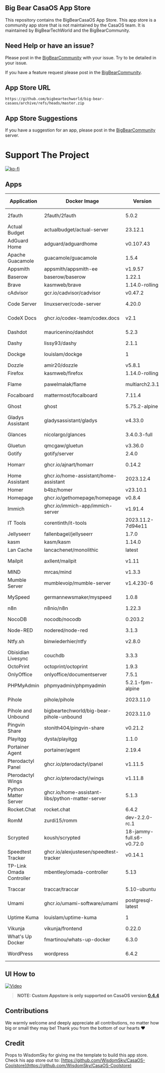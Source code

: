 ## Big Bear CasaOS App Store

This repository contains the BigBearCasaOS App Store. This app store is a community app store that is not maintained by the CasaOS team. It is maintained by BigBearTechWorld and the BigBearCommunity.

## Need Help or have an issue?

Please post in the [BigBearCommunity](https://community.bigbeartechworld.com/c/big-bear-casas/10) with your issue. Try to be detailed in your issue.

If you have a feature request please post in the [BigBearCommunity](https://community.bigbeartechworld.com/c/big-bear-casaos/bigbearcasaos-suggestions/40).

## App Store URL

```text
https://github.com/bigbeartechworld/big-bear-casaos/archive/refs/heads/master.zip
```

## App Store Suggestions

If you have a suggestion for an app, please post in the [BigBearCommunity](https://community.bigbeartechworld.com) server.

# Support The Project

[![ko-fi](https://ko-fi.com/img/githubbutton_sm.svg)](https://ko-fi.com/E1E5NDK3I)

## Apps

| Application              | Docker Image                                     | Version                  | YouTube Video                                                                                                       | Docs                                                                                           |
| ------------------------ | ------------------------------------------------ | ------------------------ | ------------------------------------------------------------------------------------------------------------------- | ---------------------------------------------------------------------------------------------- |
| 2fauth                   | 2fauth/2fauth                                    | 5.0.2                    | [YouTube Video](https://youtu.be/yCnjxSryD_U)                                                                       |                                                                                                |
| Actual Budget            | actualbudget/actual-server                       | 23.12.1                  |                                                                                                                     |                                                                                                |
| AdGuard Home             | adguard/adguardhome                              | v0.107.43                | [YouTube Video](https://youtu.be/6cu0kfP50Jg)                                                                       |                                                                                                |
| Apache Guacamole         | guacamole/guacamole                              | 1.5.4                    | [YouTube Video](https://youtu.be/6cu0kfP50Jg)                                                                       |                                                                                                |
| Appsmith                 | appsmith/appsmith-ee                             | v1.9.57                  |                                                                                                                     |                                                                                                |
| Baserow                  | baserow/baserow                                  | 1.22.1                   |                                                                                                                     |                                                                                                |
| Brave                    | kasmweb/brave                                    | 1.14.0-rolling           |                                                                                                                     |                                                                                                |
| cAdvisor                 | gcr.io/cadvisor/cadvisor                         | v0.47.2                  |                                                                                                                     |                                                                                                |
| Code Server              | linuxserver/code-server                          | 4.20.0                   | [YouTube Video](https://youtu.be/aiYcwXDfgE8)                                                                       |                                                                                                |
| CodeX Docs               | ghcr.io/codex-team/codex.docs                    | v2.1                     | [YouTube Video](https://youtu.be/dKm2VJwam24)                                                                       |                                                                                                |
| Dashdot                  | mauricenino/dashdot                              | 5.2.3                    | [YouTube Video](https://youtu.be/if_fyuX_5fU)                                                                       |                                                                                                |
| Dashy                    | lissy93/dashy                                    | 2.1.1                    |                                                                                                                     |                                                                                                |
| Dockge                   | louislam/dockge                                  | 1                        | [YouTube Video](https://youtu.be/8Z6psh-t5iU)                                                                       |                                                                                                |
| Dozzle                   | amir20/dozzle                                    | v5.8.1                   |                                                                                                                     |
| Firefox                  | kasmweb/firefox                                  | 1.14.0-rolling           |                                                                                                                     |
| Flame                    | pawelmalak/flame                                 | multiarch2.3.1           | [YouTube Video](https://youtu.be/p_P_jKmJRz8)                                                                       |                                                                                                |
| Focalboard               | mattermost/focalboard                            | 7.11.4                   |                                                                                                                     |                                                                                                |
| Ghost                    | ghost                                            | 5.75.2-alpine            | [YouTube Video](https://youtu.be/oJZK9vH4W4Y)                                                                       |                                                                                                |
| Gladys Assistant         | gladysassistant/gladys                           | v4.33.0                  |                                                                                                                     |
| Glances                  | nicolargo/glances                                | 3.4.0.3-full             | [YouTube Video](https://youtu.be/nwsVJ0QB0sM)                                                                       |
| Gluetun                  | qmcgaw/gluetun                                   | v3.36.0                  |                                                                                                                     | [Docs](https://community.bigbeartechworld.com/t/added-gluetun-to-big-bear-casaos/175)          |
| Gotify                   | gotify/server                                    | 2.4.0                    |                                                                                                                     |
| Homarr                   | ghcr.io/ajnart/homarr                            | 0.14.2                   | [YouTube Video](https://youtu.be/H4rzZNO47Uk)                                                                       |
| Home Assistant           | ghcr.io/home-assistant/home-assistant            | 2023.12.4                |                                                                                                                     |
| Homer                    | b4bz/homer                                       | v23.10.1                 |                                                                                                                     |
| Homepage                 | ghcr.io/gethomepage/homepage                     | v0.8.4                   |                                                                                                                     |
| Immich                   | ghcr.io/immich-app/immich-server                 | v1.91.4                  |                                                                                                                     |
| IT Tools                 | corentinth/it-tools                              | 2023.11.2-7d94e11        | [YouTube Video](https://youtu.be/MlGypCrUJug)                                                                       | [Docs]                                                                                         |
| Jellyseerr               | fallenbagel/jellyseerr                           | 1.7.0                    |                                                                                                                     |
| kasm                     | kasm/kasm                                        | 1.14.0                   |                                                                                                                     |
| Lan Cache                | lancachenet/monolithic                           | latest                   |                                                                                                                     |
| Mailpit                  | axllent/mailpit                                  | v1.11                    | [YouTube Video](https://youtu.be/2MY3S6csrVw)                                                                       |
| MIND                     | mrcas/mind                                       | v1.3.3                   |                                                                                                                     |
| Mumble Server            | mumblevoip/mumble-server                         | v1.4.230-6               |                                                                                                                     |
| MySpeed                  | germannewsmaker/myspeed                          | 1.0.8                    | [YouTube Video](https://youtu.be/7roj87Fytz0)                                                                       |
| n8n                      | n8nio/n8n                                        | 1.22.3                   |                                                                                                                     |
| NocoDB                   | nocodb/nocodb                                    | 0.203.2                  | [YouTube Video](https://youtu.be/mO2YzWpBu4o)                                                                       | [Docs](https://community.bigbeartechworld.com/t/added-nocodb-to-big-bear-casaos/177)           |
| Node-RED                 | nodered/node-red                                 | 3.1.3                    |                                                                                                                     |
| Ntfy.sh                  | binwiederhier/ntfy                               | v2.8.0                   | [YouTube Video](https://youtu.be/wSWhtSNwTd8)                                                                       |
| Obisidian Livesync       | couchdb                                          | 3.3.3                    |                                                                                                                     |
| OctoPrint                | octoprint/octoprint                              | 1.9.3                    |                                                                                                                     |
| OnlyOffice               | onlyoffice/documentserver                        | 7.5.1                    |                                                                                                                     |
| PHPMyAdmin               | phpmyadmin/phpmyadmin                            | 5.2.1-fpm-alpine         |                                                                                                                     |
| Pihole                   | pihole/pihole                                    | 2023.11.0                | [YouTube Video](https://youtu.be/FcMF1sYacqk)                                                                       |                                                                                                |
| Pihole and Unbound       | bigbeartechworld/big-bear-pihole-unbound         | 2023.11.0                | [YouTube Video](https://youtu.be/ByFSgnnUuBI)                                                                       | [Docs](https://community.bigbeartechworld.com/t/added-pihole-and-unbound-to-bigbearcasaos/191) |
| Pingvin Share            | stonith404/pingvin-share                         | v0.21.2                  | [YouTube Video](https://youtu.be/SRJUS7h1vhU)                                                                       |
| Playitgg                 | dysta/playitgg                                   | 1.1.0                    |                                                                                                                     |
| Portainer Agent          | portainer/agent                                  | 2.19.4                   |                                                                                                                     |
| Pterodactyl Panel        | ghcr.io/pterodactyl/panel                        | v1.11.5                  |                                                                                                                     |
| Pterodactyl Wings        | ghcr.io/pterodactyl/wings                        | v1.11.8                  |                                                                                                                     |
| Python Matter Server     | ghcr.io/home-assistant-libs/python-matter-server | 5.1.3                    |                                                                                                                     |
| Rocket.Chat              | rocket.chat                                      | 6.4.2                    |                                                                                                                     |
| RomM                     | zurdi15/romm                                     | dev-2.2.0-rc.1           |                                                                                                                     |
| Scrypted                 | koush/scrypted                                   | 18-jammy-full.s6-v0.72.0 | [YouTube Video](https://community.bigbeartechworld.com/t/how-to-install-scrypted-on-casaos-using-bigbearcasaos/155) |
| Speedtest Tracker        | ghcr.io/alexjustesen/speedtest-tracker           | v0.14.1                  | [YouTube Video](https://youtu.be/TLjS8xNNwis)                                                                       |                                                                                                |
| TP-Link Omada Controller | mbentley/omada-controller                        | 5.13                     |                                                                                                                     |
| Traccar                  | traccar/traccar                                  | 5.10-ubuntu              | [YouTube Video](https://youtu.be/zn_tu9r6g-w)                                                                       |
| Umami                    | ghcr.io/umami-software/umami                     | postgresql-latest        | [YouTube Video](https://youtu.be/4DEF5fNf8hU)                                                                       |
| Uptime Kuma              | louislam/uptime-kuma                             | 1                        | [YouTube Video](https://youtu.be/Why5NU_Wafw)                                                                       |                                                                                                |
| Vikunja                  | vikunja/frontend                                 | 0.22.0                   |                                                                                                                     |
| What's Up Docker         | fmartinou/whats-up-docker                        | 6.3.0                    |                                                                                                                     |
| WordPress                | wordpress                                        | 6.4.2                    | [YouTube Video](https://youtu.be/j5M4qlRCbYs)                                                                       | [Docs]                                                                                         |

## UI How to

[![Video](https://img.youtube.com/vi/rqFUeDDb5uA/0.jpg)](https://youtu.be/rqFUeDDb5uA)

> **NOTE: Custom Appstore is only supported on CasaOS version [0.4.4](https://blog.casaos.io/blog/32.html)**

## Contributions

We warmly welcome and deeply appreciate all contributions, no matter how big or small they may be! Thank you from the bottom of our hearts ❤️

## Credit

Props to WisdomSky for giving me the template to build this app store. Check his app store out to: [https://github.com/WisdomSky/CasaOS-Coolstore](https://github.com/WisdomSky/CasaOS-Coolstore)
